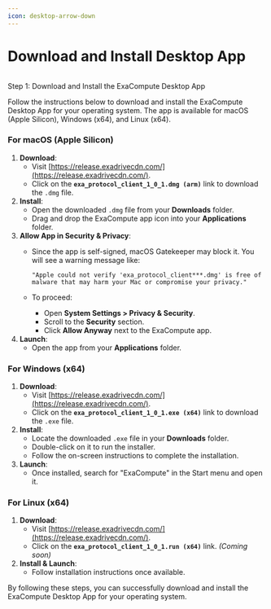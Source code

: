 ```yaml
---
icon: desktop-arrow-down
---
```


# Download and Install Desktop App

<figure><img src="../.gitbook/assets/Screenshot 2025-02-12 at 7.44.40 PM.png" alt=""><figcaption></figcaption></figure>

Step 1: Download and Install the ExaCompute Desktop App

Follow the instructions below to download and install the ExaCompute Desktop App for your operating system. The app is available for macOS (Apple Silicon), Windows (x64), and Linux (x64).

### For macOS (Apple Silicon)

1. **Download**:
   * Visit [https://release.exadrivecdn.com/](https://release.exadrivecdn.com/).
   * Click on the **`exa_protocol_client_1_0_1.dmg (arm)`** link to download the `.dmg` file.
2. **Install**:
   * Open the downloaded `.dmg` file from your **Downloads** folder.
   * Drag and drop the ExaCompute app icon into your **Applications** folder.
3. **Allow App in Security & Privacy**:
   *   Since the app is self-signed, macOS Gatekeeper may block it. You will see a warning message like:

       ```
       "Apple could not verify 'exa_protocol_client***.dmg' is free of malware that may harm your Mac or compromise your privacy."
       ```
   * To proceed:
     * Open **System Settings > Privacy & Security**.
     * Scroll to the **Security** section.
     * Click **Allow Anyway** next to the ExaCompute app.
4. **Launch**:
   * Open the app from your **Applications** folder.

### For Windows (x64)

1. **Download**:
   * Visit [https://release.exadrivecdn.com/](https://release.exadrivecdn.com/).
   * Click on the **`exa_protocol_client_1_0_1.exe (x64)`** link to download the `.exe` file.
2. **Install**:
   * Locate the downloaded `.exe` file in your **Downloads** folder.
   * Double-click on it to run the installer.
   * Follow the on-screen instructions to complete the installation.
3. **Launch**:
   * Once installed, search for "ExaCompute" in the Start menu and open it.

### For Linux (x64)

1. **Download**:
   * Visit [https://release.exadrivecdn.com/](https://release.exadrivecdn.com/).
   * Click on the **`exa_protocol_client_1_0_1.run (x64)`** link. _(Coming soon)_
2. **Install & Launch**:
   * Follow installation instructions once available.

By following these steps, you can successfully download and install the ExaCompute Desktop App for your operating system.
